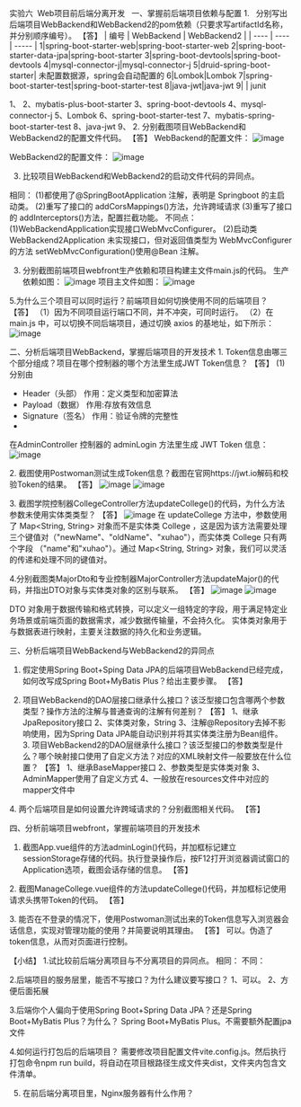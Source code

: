 实验六  Web项目前后端分离开发  
一、掌握前后端项目依赖与配置
1.   分别写出后端项目WebBackend和WebBackend2的pom依赖（只要求写artifactId名称，并分别顺序编号）。
【答】
| 编号 |  WebBackend  |  WebBackend2  | 
| ---- | ---- | ----- |
1|spring-boot-starter-web|spring-boot-starter-web
2|spring-boot-starter-data-jpa|spring-boot-starter
3|spring-boot-devtools|spring-boot-devtools
4|mysql-connector-j|mysql-connector-j
5|druid-spring-boot-starter| 未配置数据源，spring会自动配置的
6|Lombok|Lombok
7|spring-boot-starter-test|spring-boot-starter-test
8|java-jwt|java-jwt
9| | junit

1、
2、mybatis-plus-boot-starter
3、spring-boot-devtools
4、mysql-connector-j
5、Lombok
6、spring-boot-starter-test
7、mybatis-spring-boot-starter-test
8、java-jwt
9、
2. 分别截图项目WebBackend和WebBackend2的配置文件代码。
【答】
WebBackend的配置文件：
![image](https://github.com/chocookie7/My_Practice_7/assets/96895927/11874f64-b1cb-4a11-9581-9ce0e8961200)

WebBackend2的配置文件：
![image](https://github.com/chocookie7/My_Practice_7/assets/96895927/bcbdd731-1cab-40d9-88fd-e85e9aaf061f)

3. 比较项目WebBackend和WebBackend2的启动文件代码的异同点。

相同：
(1)都使用了@SpringBootApplication 注解，表明是 Springboot 的主启动类。
(2)重写了接口的 addCorsMappings()方法，允许跨域请求
(3)重写了接口的 addInterceptors()方法，配置拦截功能。
不同点：
(1)WebBackendApplication实现接口WebMvcConfigurer。
(2)启动类 WebBackend2Application 未实现接口，但对返回值类型为 WebMvcConfigurer 的方法 setWebMvcConfiguration()使用@Bean 注解。

3. 分别截图前端项目webfront生产依赖和项目构建主文件main.js的代码。
生产依赖如图：
![image](https://github.com/chocookie7/My_Practice_7/assets/96895927/264f0df8-ff08-43b9-82e0-a437a767f987)
项目主文件如图：
![image](https://github.com/chocookie7/My_Practice_7/assets/96895927/1f8c3ba7-5f35-4014-89d8-875a65d2415a)

5.为什么三个项目可以同时运行？前端项目如何切换使用不同的后端项目？
【答】
（1）因为不同项目运行端口不同，并不冲突，可同时运行。
（2）在 main.js 中，可以切换不同后端项目，通过切换 axios 的基地址，如下所示：
![image](https://github.com/chocookie7/My_Practice_7/assets/96895927/8dc39621-b083-4b95-9117-1e5145515cb2)


二、分析后端项目WebBackend，掌握后端项目的开发技术
1. Token信息由哪三个部分组成？项目在哪个控制器的哪个方法里生成JWT Token信息？
【答】
(1)分别由
- Header（头部） 作用：定义类型和加密算法
- Payload（数据）  作用:存放有效信息
- Signature（签名）  作用：验证令牌的完整性
- 
在AdminController 控制器的 adminLogin 方法里生成 JWT Token 信息：
![image](https://github.com/chocookie7/My_Practice_7/assets/96895927/da9df26d-8d3b-4cdb-999f-73a0aeb587cf)


2. 截图使用Postwoman测试生成Token信息？截图在官网https://jwt.io解码和校验Token的结果。
【答】
![image](https://github.com/chocookie7/My_Practice_7/assets/96895927/855f3fa3-cc7b-4750-99b6-024417819008)
![image](https://github.com/chocookie7/My_Practice_7/assets/96895927/3f87a2af-d235-47fe-a0de-c1612cbf38bd)

3. 截图学院控制器CollegeController方法updateCollege()的代码，为什么方法参数未使用实体类类型？
【答】
![image](https://github.com/chocookie7/My_Practice_7/assets/96895927/c7962c16-0375-459d-9e08-4fde43aa5b01)
在 updateCollege 方法中，参数使用了 Map<String, String> 对象而不是实体类 College ，这是因为该方法需要处理三个键值对（"newName"、"oldName"、"xuhao"），而实体类 College 只有两个字段
（"name"和"xuhao"）。通过 Map<String, String> 对象，我们可以灵活的传递和处理不同的键值对。



4.分别截图类MajorDto和专业控制器MajorController方法updateMajor()的代码，并指出DTO对象与实体类对象的区别与联系。
【答】
![image](https://github.com/chocookie7/My_Practice_7/assets/96895927/d98c611f-179d-4cfa-a9a8-3bec23af276d)
![image](https://github.com/chocookie7/My_Practice_7/assets/96895927/78dc552b-4bc2-459e-a8aa-ad6da0687373)

DTO 对象用于数据传输和格式转换，可以定义一组特定的字段，用于满足特定业务场景或前端页面的数据需求，减少数据传输量，不会持久化。
实体类对象用于与数据表进行映射，主要关注数据的持久化和业务逻辑。




三、分析后端项目WebBackend与WebBackend2的异同点
1. 假定使用Spring Boot+Sping Data JPA的后端项目WebBackend已经完成，如何改写成Spring Boot+MyBatis Plus？给出主要步骤。
【答】


2. 项目WebBackend的DAO层接口继承什么接口？该泛型接口包含哪两个参数类型？操作方法的注解与普通查询的注解有何差别？
【答】
1、继承JpaRepository接口
2、实体类对象，String
3、注解@Repository去掉不影响使用，因为Spring Data JPA能自动识别并将其实体类注册为Bean组件。
3. 项目WebBackend2的DAO层继承什么接口？该泛型接口的参数类型是什么？哪个映射接口使用了自定义方法？对应的XML映射文件一般要放在什么位置？
【答】
1、继承BaseMapper接口
2、参数类型是实体类对象
3、AdminMapper使用了自定义方式
4、一般放在resources文件中对应的mapper文件中


4. 两个后端项目是如何设置允许跨域请求的？分别截图相关代码。
【答】


四、分析前端项目webfront，掌握前端项目的开发技术
1. 截图App.vue组件的方法adminLogin()代码，并加框标记建立sessionStorage存储的代码。执行登录操作后，按F12打开浏览器调试窗口的Application选项，截图会话存储的信息。
【答】


2. 截图ManageCollege.vue组件的方法updateCollege()代码，并加框标记使用请求头携带Token的代码。
【答】

3. 能否在不登录的情况下，使用Postwoman测试出来的Token信息写入浏览器会话信息，实现对管理功能的使用？并简要说明其理由。
【答】
可以。伪造了token信息，从而对页面进行控制。

【小结】
1.试比较前后端分离项目与不分离项目的异同点。
相同：
不同：


2.后端项目的服务层里，能否不写接口？为什么建议要写接口？
1、可以。
2、方便后面拓展

3.后端你个人偏向于使用Spring Boot+Spring Data JPA？还是Spring Boot+MyBatis Plus？为什么？
Spring Boot+MyBatis Plus。不需要额外配置jpa文件

4.如何运行打包后的后端项目？	
需要修改项目配置文件vite.config.js。然后执行打包命令npm run build，将自动在项目根路径生成文件夹dist，文件夹内包含文件清单。	

5. 在前后端分离项目里，Nginx服务器有什么作用？

